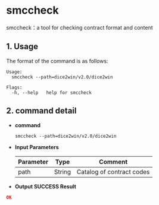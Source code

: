 # smccheck

smccheck：a tool for checking contract format and content

## 1. Usage

The format of the command is as follows:

```shell
Usage:
  smccheck --path=dice2win/v2.0/dice2win

Flags:
  -h, --help   help for smccheck
```

## 2. command detail

- **command**

  ```shell
  smccheck --path=dice2win/v2.0/dice2win
  ```

- **Input Parameters**

  | **Parameter** | **Type** | **Comment** |
  | -------- | :------: | ------------------------------------------------------------ |
  | path     |  String  | Catalog of contract codes                                 |

- **Output SUCCESS Result**

```json
OK
```
